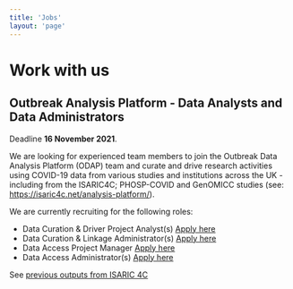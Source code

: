 ```yaml
---
title: 'Jobs'
layout: 'page'
---
```


# Work with us

## Outbreak Analysis Platform - Data Analysts and Data Administrators 

Deadline **16 November 2021**.

We are looking for experienced team members to join the Outbreak Data Analysis Platform (ODAP) team and curate and drive research activities using COVID-19 data from various studies and institutions across the UK - including from the ISARIC4C; PHOSP-COVID and GenOMICC studies (see: https://isaric4c.net/analysis-platform/).

We are currently recruiting for the following roles: 

* Data Curation & Driver Project Analyst(s) [Apply here](https://elxw.fa.em3.oraclecloud.com/hcmUI/CandidateExperience/en/sites/CX_1001/job/2438)
* Data Curation & Linkage Administrator(s) [Apply here](https://elxw.fa.em3.oraclecloud.com/hcmUI/CandidateExperience/en/sites/CX_1001/job/2437)
* Data Access Project Manager [Apply here](https://elxw.fa.em3.oraclecloud.com/hcmUI/CandidateExperience/en/sites/CX_1001/job/2433)
* Data Access Administrator(s) [Apply here](https://elxw.fa.em3.oraclecloud.com/hcmUI/CandidateExperience/en/sites/CX_1001/job/2434)

See [previous outputs from ISARIC 4C](/outputs/)




